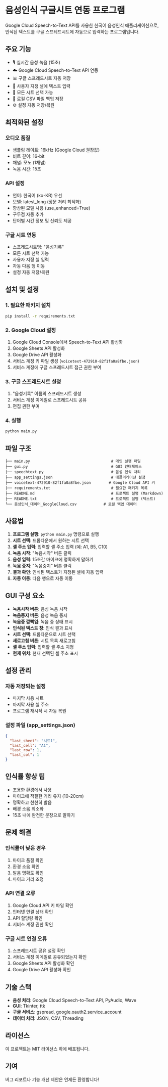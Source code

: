 # 음성인식 구글시트 연동 프로그램

Google Cloud Speech-to-Text API를 사용한 한국어 음성인식 애플리케이션으로, 인식된 텍스트를 구글 스프레드시트에 자동으로 입력하는 프로그램입니다.

## 주요 기능

- 🎙️ 실시간 음성 녹음 (15초)
- ☁️ Google Cloud Speech-to-Text API 연동
- 📊 구글 스프레드시트 자동 저장
- 📝 사용자 지정 셀에 텍스트 입력
- 🔄 모든 시트 선택 가능
- 💾 로컬 CSV 파일 백업 저장
- ⚙️ 설정 자동 저장/복원

## 최적화된 설정

### 오디오 품질
- 샘플링 레이트: 16kHz (Google Cloud 권장값)
- 비트 깊이: 16-bit
- 채널: 모노 (1채널)
- 녹음 시간: 15초

### API 설정
- 언어: 한국어 (ko-KR) 우선
- 모델: latest_long (장문 처리 최적화)
- 향상된 모델 사용 (use_enhanced=True)
- 구두점 자동 추가
- 단어별 시간 정보 및 신뢰도 제공

### 구글 시트 연동
- 스프레드시트명: "음성기록"
- 모든 시트 선택 가능
- 사용자 지정 셀 입력
- 자동 다음 행 이동
- 설정 자동 저장/복원

## 설치 및 설정

### 1. 필요한 패키지 설치
```bash
pip install -r requirements.txt
```

### 2. Google Cloud 설정
1. Google Cloud Console에서 Speech-to-Text API 활성화
2. Google Sheets API 활성화
3. Google Drive API 활성화
4. 서비스 계정 키 파일 생성 (`voicetext-472910-82f1fa0a8fbe.json`)
5. 서비스 계정에 구글 스프레드시트 접근 권한 부여

### 3. 구글 스프레드시트 설정
1. "음성기록" 이름의 스프레드시트 생성
2. 서비스 계정 이메일로 스프레드시트 공유
3. 편집 권한 부여

### 4. 실행
```bash
python main.py
```

## 파일 구조

```
├── main.py                                    # 메인 실행 파일
├── gui.py                                     # GUI 인터페이스
├── speechtext.py                              # 음성 인식 처리
├── app_settings.json                          # 애플리케이션 설정
├── voicetext-472910-82f1fa0a8fbe.json        # Google Cloud API 키
├── requirements.txt                           # 필요한 패키지 목록
├── README.md                                  # 프로젝트 설명 (Markdown)
├── README.txt                                 # 프로젝트 설명 (텍스트)
└── 음성인식_데이터_GoogleCloud.csv            # 로컬 백업 데이터
```

## 사용법

1. **프로그램 실행**: `python main.py` 명령으로 실행
2. **시트 선택**: 드롭다운에서 원하는 시트 선택
3. **셀 주소 입력**: 입력할 셀 주소 입력 (예: A1, B5, C10)
4. **녹음 시작**: "녹음시작" 버튼 클릭
5. **음성 입력**: 15초간 마이크에 명확하게 말하기
6. **녹음 중지**: "녹음중지" 버튼 클릭
7. **결과 확인**: 인식된 텍스트가 지정된 셀에 자동 입력
8. **자동 이동**: 다음 행으로 자동 이동

## GUI 구성 요소

- **녹음시작 버튼**: 음성 녹음 시작
- **녹음중지 버튼**: 음성 녹음 중지
- **녹음중 깜빡임**: 녹음 중 상태 표시
- **인식된 텍스트 창**: 인식 결과 표시
- **시트 선택**: 드롭다운으로 시트 선택
- **새로고침 버튼**: 시트 목록 새로고침
- **셀 주소 입력**: 입력할 셀 주소 지정
- **현재 위치**: 현재 선택된 셀 주소 표시

## 설정 관리

### 자동 저장되는 설정
- 마지막 사용 시트
- 마지막 사용 셀 주소
- 프로그램 재시작 시 자동 복원

### 설정 파일 (app_settings.json)
```json
{
  "last_sheet": "시트1",
  "last_cell": "A1",
  "last_row": 1,
  "last_col": 1
}
```

## 인식률 향상 팁

- 조용한 환경에서 사용
- 마이크에 적절한 거리 유지 (10-20cm)
- 명확하고 천천히 발음
- 배경 소음 최소화
- 15초 내에 완전한 문장으로 말하기

## 문제 해결

### 인식률이 낮은 경우
1. 마이크 품질 확인
2. 환경 소음 확인
3. 발음 명확도 확인
4. 마이크 거리 조정

### API 연결 오류
1. Google Cloud API 키 파일 확인
2. 인터넷 연결 상태 확인
3. API 할당량 확인
4. 서비스 계정 권한 확인

### 구글 시트 연결 오류
1. 스프레드시트 공유 설정 확인
2. 서비스 계정 이메일로 공유되었는지 확인
3. Google Sheets API 활성화 확인
4. Google Drive API 활성화 확인

## 기술 스택

- **음성 처리**: Google Cloud Speech-to-Text API, PyAudio, Wave
- **GUI**: Tkinter, ttk
- **구글 서비스**: gspread, google.oauth2.service_account
- **데이터 처리**: JSON, CSV, Threading

## 라이선스

이 프로젝트는 MIT 라이선스 하에 배포됩니다.

## 기여

버그 리포트나 기능 개선 제안은 언제든 환영합니다!
